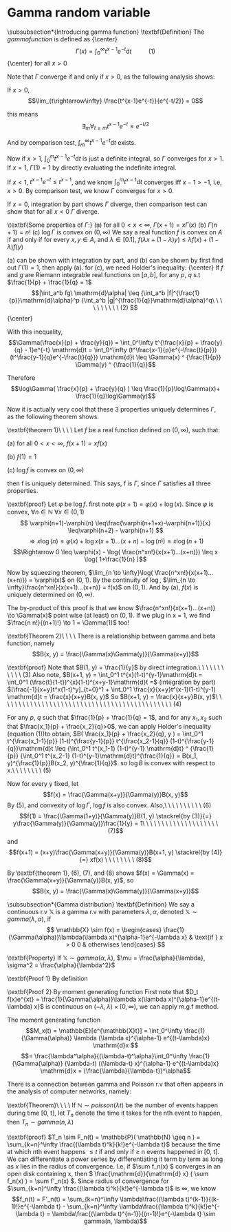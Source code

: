 # Gamma random variable
\subsubsection*{Introducing gamma function}
\textbf{Definition} The $gamma function$ is defined as
{\center}$$\Gamma(x) = \int_0^{\infty} t^{x-1}e^{-t} \mathrm{d}t\ \ \ \ \ \ \ \ \ \ (1)$${\center} 
for all $x > 0$  

Note that $\Gamma$ converge if and only if $x>0$, as the following analysis shows: 

If $x>0$,  $$\lim_{t\rightarrow\infty} \frac{t^{x-1}e^{-t}}{e^{-t/2}} = 0$$

this means $$ \exists_m \forall_{t\geq m}  t^{x-1}e^{-t} \leq {e^{-t/2}} $$

And by comparison test, $\int_m^{\infty} t^{x-1}e^{-t} \mathrm{d}t$ exists.

Now if $x > 1$,  $\int_0^m t^{x-1}e^{-t} \mathrm{d}t$ is just a definite integral, so $\Gamma$ converges for $x>1$. If $x=1$, $\Gamma(1) = 1$ by directly evaluating the indefinite integral.

If $x<1$, $t^{x-1}e^{-t} \leq t^{x-1}$, and we know $\int_0^m t^{x-1} \mathrm{d}t$ converges iff $x-1>-1$, i.e, $x>0$. By comparison test, we know $\Gamma$ converges for $x>0$.

If $x=0$, integration by part shows $\Gamma$ diverge, then comparison test can show that for all $x<0$ $\Gamma$ diverge. 

\textbf{Some properties of $\Gamma$:} 
(a) for all $0<x<\infty$, $\Gamma(x+1) = x\Gamma(x)$  
(b) $\Gamma(n+1) = n!$ 
(c) $\log \Gamma$ is convex on $(0, \infty)$ 
We say a real function $f$ is convex on $A$ if and only if for every $x, y\in A$, and $\lambda \in [0.1]$, $f(\lambda x + (1-\lambda)y) \leq \lambda f(x) + (1-\lambda)f(y)$ 

(a) can be shown with integration by part, and (b) can be shown by first find out $\Gamma(1)=1$, then apply (a). for (c), we need Holder's inequality:
{\center}
If $f$ and $g$ are Riemann integrable real functions on $[a, b]$, for any $p$, $q$ s.t $\frac{1}{p} + \frac{1}{q} = 1$
$$|\int_a^b fg\ \mathrm{d}\alpha| \leq {\int_a^b |f|^{\frac{1}{p}}\mathrm{d}\alpha}^p {\int_a^b |g|^{\frac{1}{q}}\mathrm{d}\alpha}^q\ \ \ \ \ \ \ \ \ \ (2) $$
{\center}

With this inequality, 
$$\Gamma(\frac{x}{p} + \frac{y}{q}) = 
\int_0^\infty t^{\frac{x}{p} + \frac{y}{q} - 1}e^{-t} \mathrm{d}t = 
\int_0^\infty (t^\frac{x-1}{p}e^{-\frac{t}{p}}) (t^\frac{y-1}{q}e^{-\frac{t}{q}}) \mathrm{d}t \leq \Gamma(x) ^ {\frac{1}{p}} \Gamma(y) ^ {\frac{1}{q}}$$

Therefore
$$\log\Gamma( \frac{x}{p} + \frac{y}{q} ) \leq \frac{1}{p}\log\Gamma(x)+ \frac{1}{q}\log\Gamma(y)$$ 

Now it is actually very cool that these 3 properties uniquely determines $\Gamma$, as the following theorem shows. 

\textbf{theorem 1}\ \ \ \ 
Let $f$ be a real function defined  on $(0, \infty)$, such that:

(a) for all $0<x<\infty$, $f(x+1) = xf(x)$ 

(b) $f(1) = 1$

(c) $\log f$ is convex on $(0, \infty)$

then f is uniquely determined. This says, f is $\Gamma$, since $\Gamma$ satisfies all three properties. 

\textbf{proof} Let $\varphi$ be $\log f$. first note $\varphi(x+1) = \varphi(x) + \log(x)$. Since $\varphi$ is convex, 
$\forall n \in \mathbb{N}\ \forall x \in (0, 1)$ $$ \varphi(n+1)-\varphi(n) \leq\frac{\varphi(n+1+x)-\varphi(n+1)}{x} \leq\varphi(n+2) - \varphi(n+1) $$
$$\Rightarrow x \log(n) \leq \varphi(x) + \log x(x+1)...(x+n)-\log(n!) \leq x \log(n+1)$$
$$\Rightarrow 0 \leq \varphi(x) - \log( \frac{n^xn!}{x(x+1)...(x+n)}) \leq x \log( 1+\frac{1}{n} )$$

Now by squeezing theorem, $\lim_{n \to \infty}\log( \frac{n^xn!}{x(x+1)...(x+n)}) = \varphi(x)$ on $(0, 1)$.
By the continuity of $\log$,  $\lim_{n \to \infty}\frac{n^xn!}{x(x+1)...(x+n)} = f(x)$ on $(0, 1)$. And by (a), $f(x)$ is uniquely determined on $(0, \infty)$.

The by-product of this proof is that we know $\frac{n^xn!}{x(x+1)...(x+n)} \to \Gamma(x)$ point wise (at least) on $(0, 1)$. If we plug in x = 1, we find $\frac{n n!}{(n+1)!} \to 1 = \Gamma(1)$ too! 

\textbf{Theorem 2}\ \ \ \ There is a relationship between gamma and beta function, namely
$$B(x, y) = \frac{\Gamma(x)\Gamma(y)}{\Gamma(x+y)}$$

\textbf{proof} Note that $B(1, y) = \frac{1}{y}$ by direct integration.\ \ \ \ \ \ \ \ \ \ \ (3) 
Also note,  $B(x+1, y) = \int_0^1 t^{x}(1-t)^{y-1}\mathrm{d}t = \int_0^1 (\frac{t}{1-t})^{x}(1-t)^{x+y-1}\mathrm{d}t =$
 (integration by part)
$[\frac{-1}{x+y}t^x(1-t)^y]_{t=0}^1 + \int_0^1 \frac{x}{x+y}t^(x-1)(1-t)^(y-1) \mathrm{d}t = \frac{x}{x+y}B(x, y)$ 
So $B(x+1, y) = \frac{x}{x+y}B(x, y)$\ \ \ \ \ \ \ \ \ \ \ \ \ \ \ \ \ \ \ \ \ \ \ \ \ \ \ \ \ \ \ \ \ \ \ \ \ \ \ \ \ \ \ \ \ (4)

For any $p$, $q$ such that $\frac{1}{p} + \frac{1}{q} = 1$, and for any $x_1, x_2$ such that $\frac{x_1}{p} + \frac{x_2}{q}>0$, we can apply Holder's inequality (equation (1))to obtain, 
$B( \frac{x_1}{p} + \frac{x_2}{q}, y ) = \int_0^1 t^{\frac{x_1-1}{p}} (1-t)^{\frac{y-1}{p}} t^{\frac{x_2-1}{q}} (1-t)^{\frac{y-1}{q}}\mathrm{d}t
\leq {\int_0^1 t^{x_1-1} (1-t)^{y-1} \mathrm{d}t} ^ {\frac{1}{p}} {\int_0^1 t^{x_2-1} (1-t)^{y-1}\mathrm{d}t}^{\frac{1}{q}} = B(x_1, y)^{\frac{1}{p}}B(x_2, y)^{\frac{1}{q}}$. so $\log B$ is convex with respect to x.\ \ \ \ \ \ \ \ (5) 

Now for every y fixed, let $$f(x) = \frac{\Gamma(x+y)}{\Gamma(y)}B(x, y)$$
By (5), and convexity of $\log \Gamma$, $\log f$ is also convex. Also,\ \ \ \ \ \ \ \ \ \ (6)
$$f(1) = \frac{\Gamma(1+y)}{\Gamma(y)}B(1, y) \stackrel{by (3)}{=} y\frac{\Gamma(y)}{\Gamma(y)}\frac{1}{y} = 1\ \ \ \ \ \ \ \ \ \ \ \ \ \ \ \ \ \ \ \ (7)$$
and$$f(x+1) = (x+y)\frac{\Gamma(x+y)}{\Gamma(y)}B(x+1, y) \stackrel{by (4)}{=} xf(x) \ \ \ \ \ \ \ \ (8)$$

By \textbf{theorem 1}, (6), (7), and (8) shows $f(x) = \Gamma(x) = \frac{\Gamma(x+y)}{\Gamma(y)}B(x, y)$, so $$B(x, y) = \frac{\Gamma(x)\Gamma(y)}{\Gamma(x+y)}$$ 

\subsubsection*{Gamma distribution}
\textbf{Definition} We say a continuous r.v $\mathbb{X}$ is a gamma r.v with parameters $\lambda, \alpha$, denoted $\mathbb{X} \sim gamma(\lambda, \alpha)$, if
$$
 \mathbb{X} \sim f(x) =
  \begin{cases}
   \frac{1}{\Gamma(\alpha)}\lambda(\lambda x)^{\alpha-1}e^{-\lambda x} & \text{if } x > 0  
   0       & otherwises
  \end{cases}
$$

\textbf{Property} If $\mathbb{X} \sim gamma(\alpha, \lambda)$, $\mu = \frac{\alpha}{\lambda}, \sigma^2 = \frac{\alpha}{\lambda^2}$ 

\textbf{Proof 1} By definition 

\textbf{Proof 2} By moment generating function 
First note that $D_t f(x)e^{xt} = \frac{1}{\Gamma(\alpha)}\lambda x(\lambda x)^{\alpha-1}e^{(t-\lambda) x}$ is continuous on $(-\lambda, \lambda ) \times [0, \infty)$, we can apply m.g.f method.

The moment generating function
$$M_x(t) = \mathbb{E}[e^{\mathbb{X}t}] = \int_0^\infty \frac{1}{\Gamma(\alpha)} \lambda (\lambda x)^{\alpha-1} e^{(t-\lambda)x} \mathrm{d}x $$
$$= \frac{\lambda^\alpha}{(\lambda-t)^\alpha}\int_0^\infty \frac{1}{\Gamma(\alpha)} (\lambda-t) ((\lambda-t) x)^{\alpha-1} e^{(t-\lambda)x} \mathrm{d}x = (\frac{\lambda}{\lambda-t})^\alpha$$ 

There is a connection between gamma and Poisson r.v that often appears in the analysis of computer networks, namely: 

\textbf{Theorem}\ \ \ \ 
If $\mathbb{N} \sim poisson(\lambda t)$ be the number of events happen during time [0, t], let $T_n$ denote the time it takes for the nth event to happen, then $T_n \sim gamma(n, \lambda)$ 

\textbf{proof} $T_n \sim F_n(t) = \mathbb{P}( \mathbb{N} \geq n ) = \sum_{k=n}^\infty \frac{(\lambda t)^k}{k!}e^{-\lambda t}$ because the time at which nth event happens $\leq t$ if and only if $\geq$ n events happened in [0, t]. We can differentiate a power series by differentiating it term by term as long as $x$ lies in the radius of convergence. I.e, if $\sum f_n(x) $ converges in an open disk containing x, then $ \frac{\mathrm{d}}{\mathrm{d} x} ( \sum f_n(x) ) = \sum f'_n(x) $. Since radius of convergence for $\sum_{k=n}^\infty \frac{(\lambda t)^k}{k!}e^{-\lambda t}$ is $\infty$, we know $$f_n(t) = F'_n(t) = \sum_{k=n}^\infty \lambda\frac{(\lambda t)^{k-1}}{(k-1)!}e^{-\lambda t}  - \sum_{k=n}^\infty \lambda\frac{(\lambda t)^k}{k!}e^{-\lambda t} = \lambda\frac{(\lambda t)^{n-1}}{(n-1)!}e^{-\lambda t} \sim gamma(n, \lambda)$$ 


